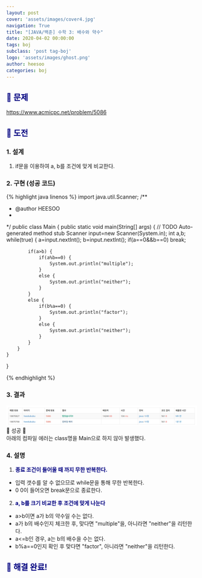 ```yaml
---
layout: post
cover: 'assets/images/cover4.jpg'
navigation: True
title: "[JAVA/백준] 수학 3: 배수와 약수"
date: 2020-04-02 00:00:00
tags: boj
subclass: 'post tag-boj'
logo: 'assets/images/ghost.png'
author: heesoo
categories: boj
---
```

## <span style="color:navy">👀 문제</span>
<https://www.acmicpc.net/problem/5086>

## <span style="color:navy">👊 도전</span>

### 1. 설계
1. if문을 이용하여 a, b를 조건에 맞게 비교한다.

### 2. 구현 (성공 코드)
{% highlight java linenos %}
import java.util.Scanner;
/**
 * @author HEESOO
 *
 */
public class Main {
	public static void main(String[] args) {
		// TODO Auto-generated method stub
		Scanner input=new Scanner(System.in);
		int a,b;
		while(true) {
			a=input.nextInt();
			b=input.nextInt();
			if(a==0&&b==0) break;
			
			if(a>b) {
				if(a%b==0) {
					System.out.println("multiple");
				}
				else {
					System.out.println("neither");
				}
			}
			else {
				if(b%a==0) {
					System.out.println("factor");
				}
				else {
					System.out.println("neither");
				}
			}
		}
	}

}

 {% endhighlight %}

### 3. 결과
![실행결과](./assets/images/200402_1.PNG)
🤟 성공 🤟  
아래의 컴파일 에러는 class명을 Main으로 하지 않아 발생했다.

### 4. 설명
1. **<span style="color:navy">종료 조건이 들어올 때 까지 무한 반복한다.</span>**
- 입력 갯수를 알 수 없으므로 while문을 통해 무한 반복한다.
- 0 0이 들어오면 break문으로 종료한다.
2. **<span style="color:navy">a, b를 크기 비교한 후 조건에 맞게 나눈다</span>**
- a>b이면 a가 b의 약수일 수는 없다. 
- a가 b의 배수인지 체크한 후, 맞다면 "multiple"을, 아니라면 "neither"을 리턴한다.
- a<=b인 경우, a는 b의 배수을 수는 없다.
- b%a==0인지 확인 후 맞다면 "factor", 아니라면 "neither"을 리턴한다.

## <span style="color:navy">👏 해결 완료!</span>

